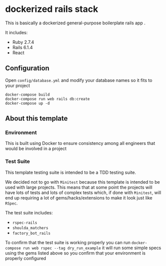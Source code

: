 # dockerized rails stack
This is basically a dockerized general-purpose boilerplate rails app .

It includes:
* Ruby 2.7.4
* Rails 6.1.4
* React

## Configuration
Open `config/database.yml` and modify your database names so it fits to your project

```
docker-compose build
docker-compose run web rails db:create
docker-compose up -d
```
## About this template

### Environment
This is built using Docker to ensure consistency among all engineers that would be involved in a project

### Test Suite
This template testing suite is intended to be a TDD testing suite.

We decided not to go with `Minitest` because this template is intended to be used with large projects. This means that at some point the projects will have lots of tests and lots of complex tests which, if done with `Minitest`, will end up requiring a lot of gems/hacks/extensions to make it look just like `RSpec`.

The test suite includes:
* `rspec-rails`
* `shoulda_matchers`
* `factory_bot_rails`

To confirm that the test suite is working properly you can run `docker-compose run web rspec --tag dry_run_example` it will run some simple specs using the gems listed above so you confirm that your environment is properly configured
